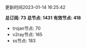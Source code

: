 更新时间2023-01-14 16:25:42

**总订阅: 73**
**总节点: 1431**
**有效节点: 418**
- trojan节点: 70
- v2ray节点: 165
- ss节点: 183
